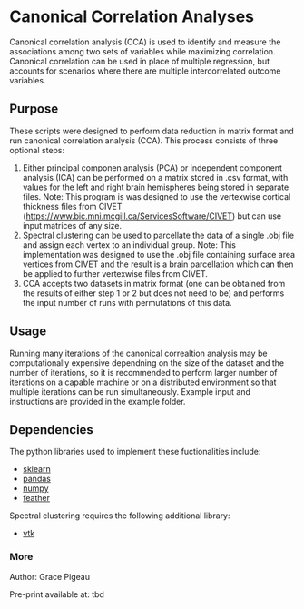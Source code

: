 # Canonical Correlation Analyses
Canonical correlation analysis (CCA) is used to identify and measure the associations among two sets of variables while maximizing correlation. Canonical correlation can be used in place of multiple regression, but accounts for scenarios where there are multiple intercorrelated outcome variables.

## Purpose
These scripts were designed to perform data reduction in matrix format and run canonical correlation analysis (CCA). This process consists of three optional steps:
  1. Either principal componen analysis (PCA) or independent component analysis (ICA) can be performed on a matrix stored in .csv format, with values for the left and right brain hemispheres being stored in separate files. Note: This program is was designed to use the vertexwise cortical thickness files from CIVET (https://www.bic.mni.mcgill.ca/ServicesSoftware/CIVET) but can use input matrices of any size.
  2. Spectral clustering can be used to parcellate the data of a single .obj file and assign each vertex to an individual group. Note: This implementation was designed to use the .obj file containing surface area vertices from CIVET and the result is a brain parcellation which can then be applied to further vertexwise files from CIVET.
  3. CCA accepts two datasets in matrix format (one can be obtained from the results of either step 1 or 2 but does not need to be) and performs the input number of runs with permutations of this data.

## Usage
Running many iterations of the canonical correaltion analysis may be computationally expensive dependning on the size of the dataset and the number of iterations, so it is recommended to perform larger number of iterations on a capable machine or on a distributed environment so that multiple iterations can be run simultaneously. Example input and instructions are provided in the example folder. 

## Dependencies 
The python libraries used to implement these fuctionalities include:

+ [sklearn](https://scikit-learn.org/stable/)
+ [pandas](https://pandas.pydata.org/)
+ [numpy](https://numpy.org/)
+ [feather](https://arrow.apache.org/docs/python/feather.html)

Spectral clustering requires the following additional library:

+ [vtk](https://vtk.org/)

### More
Author: Grace Pigeau

Pre-print available at: tbd

